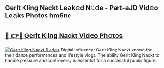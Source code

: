 ## Gerit Kling Nackt Le𝚊k𝚎d N𝚞𝚍e - Part-aJD Vid𝚎o Le𝚊ks Photos hm6nc

# <h2><a href="http://fb85r6.evod.top/?m=Gerit+Kling+Nackt">🔗 👉🔴 Gerit Kling Nackt Vid𝚎o Ph𝚘t𝚘s</a></h2>

[![Gerit Kling Nackt N𝚞d𝚎s](https://i.imgur.com/8V9OHl7.gif)](http://fb85r6.evod.top/?m=Gerit+Kling+Nackt)
Digital influencer Gerit Kling Nackt known for their dance performances and lifestyle vlogs. The ability Gerit Kling Nackt to handle pressure and controversy is essential for a successful public figure. 
